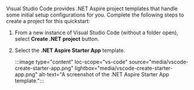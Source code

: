Visual Studio Code provides .NET Aspire project templates that handle some initial setup configurations for you. Complete the following steps to create a project for this quickstart:

1. From a new instance of Visual Studio Code (without a folder open), select **Create .NET project** button.
1. Select the **.NET Aspire Starter App** template.

    :::image type="content" loc-scope="vs-code" source="media/vscode-create-starter-app.png" lightbox="media/vscode-create-starter-app.png" alt-text="A screenshot of the .NET Aspire Starter App template.":::

